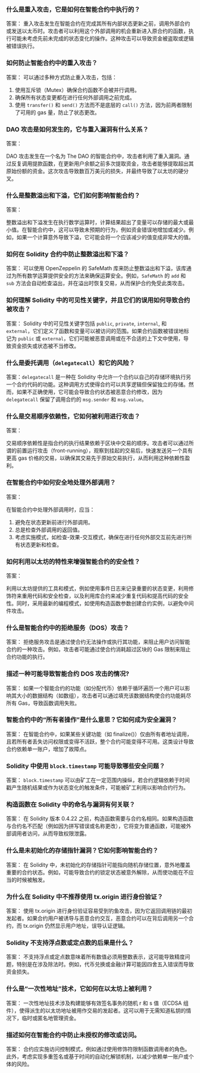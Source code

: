 ### 什么是重入攻击，它是如何在智能合约中执行的？

答案：
重入攻击发生在智能合约在完成其所有内部状态更新之前，调用外部合约或发送以太币时。攻击者可以利用这个外部调用的机会重新进入原合约的函数，执行可能未考虑先前未完成的状态变化的操作。这种攻击可以导致资金被盗取或逻辑被错误执行。

### 如何防止智能合约中的重入攻击？

答案：
可以通过多种方式防止重入攻击，包括：

1. 使用互斥锁（Mutex）确保合约函数不会被并行调用。
2. 确保所有状态变更都在进行任何外部调用之前完成。
3. 使用 `transfer()` 和 `send()` 方法而不是底层的 `call()` 方法，因为前两者限制了可用的 gas 量，防止了状态更改。

### DAO 攻击是如何发生的，它与重入漏洞有什么关系？

答案：

DAO 攻击发生在一个名为 The DAO 的智能合约中，攻击者利用了重入漏洞。通过反复调用提款函数，在更新用户余额之前多次提取资金，攻击者能够提取超出其原始份额的资金。这次攻击导致数百万美元的损失，并最终导致了以太坊的硬分叉。

### 什么是整数溢出和下溢，它们如何影响智能合约？

答案：

整数溢出和下溢发生在执行数学运算时，计算结果超出了变量可以存储的最大或最小值。在智能合约中，这可以导致未预期的行为，例如资金错误地增加或减少。例如，如果一个计算意外导致下溢，它可能会将一个应该减少的值变成非常大的值。

### 如何在 Solidity 合约中防止整数溢出和下溢？

答案：
可以使用 OpenZeppelin 的 SafeMath 库来防止整数溢出和下溢，该库通过为所有数学运算提供安全的方法来确保运算安全。例如，`SafeMath` 的 `add` 和 `sub` 方法会自动检查溢出，并在溢出时恢复交易，从而保护合约免受此类攻击。

### 如何理解 Solidity 中的可见性关键字，并且它们的误用如何导致合约被攻击？

答案：
Solidity 中的可见性关键字包括 `public`, `private`, `internal`, 和 `external`，它们定义了函数和变量可以被访问的范围。如果合约函数被错误地标记为 `public` 或 `external`，它们可能被恶意调用或在不合适的上下文中使用，导致资金损失或状态被不当修改。

### 什么是委托调用（`delegatecall`）和它的风险？

答案：`delegatecall` 是一种在 Solidity 中允许一个合约以自己的存储环境执行另一个合约代码的功能。这种调用方式使得合约可以共享逻辑但保留独立的存储。然而，如果不正确使用，它可能会导致合约状态被恶意合约修改，因为 `delegatecall` 保留了调用合约的 `msg.sender` 和 `msg.value`。

### 什么是交易顺序依赖性，它如何被利用进行攻击？

答案：

交易顺序依赖性是指合约的执行结果依赖于区块中交易的顺序。攻击者可以通过所谓的前置运行攻击（front-running），观察到挂起的交易后，快速发送另一个具有更高 gas 价格的交易，以确保其交易先于原始交易执行，从而利用这种依赖性盈利。

### 在智能合约中如何安全地处理外部调用？

答案：

在智能合约中处理外部调用时，应当：

1. 避免在状态更新前进行外部调用。
2. 总是检查外部调用的返回值。
3. 考虑实施模式，如检查-效果-交互模式，确保在进行任何外部交互前先进行所有状态更新和检查。

### 如何利用以太坊的特性来增强智能合约的安全性？

答案：

利用以太坊提供的工具和模式，例如使用事件日志来记录重要的状态变更，利用修饰符来重用代码和安全检查，以及利用库合约来减少重复代码和提高代码的安全性。同时，采用最新的编程模式，如使用构造函数参数创建合约实例，以避免中间件攻击。

### 什么是智能合约中的拒绝服务（DOS）攻击？

答案： 拒绝服务攻击是通过使合约无法操作或执行其功能，来阻止用户访问智能合约的一种攻击。例如，攻击者可能通过使合约消耗超过区块的 Gas 限制来阻止合约功能的执行。

### 描述一种可能导致智能合约 DOS 攻击的情况?

答案： 如果一个智能合约的功能（如分配代币）依赖于循环遍历一个用户可以影响其大小的数据结构（如数组），攻击者可以通过填充该数据结构使合约功能耗尽所有 Gas，导致函数调用失败。

### 智能合约中的“所有者操作”是什么意思？它如何成为安全漏洞？

答案： 在智能合约中，如果某些关键功能（如 finalize()）仅由所有者地址调用，且若所有者丢失访问权限或变得不活跃，整个合约可能变得不可用。这类设计导致合约依赖单一账户，增加了故障点。

### Solidity 中使用 `block.timestamp` 可能导致哪些安全问题？

答案： `block.timestamp` 可以由矿工在一定范围内操纵，若合约逻辑依赖于时间戳产生随机结果或作为状态变化的触发条件，可能被矿工利用以影响合约行为。

### 构造函数在 Solidity 中的命名与漏洞有何关联？

答案： 在 Solidity 版本 0.4.22 之前，构造函数需要与合约名相同。如果构造函数与合约名不匹配（例如因为拼写错误或名称更改），它将变为普通函数，可能被外部调用者访问，从而导致权限泄露。

### 什么是未初始化的存储指针漏洞？它如何影响智能合约？

答案： 在 Solidity 中，未初始化的存储指针可能指向随机存储位置，意外地覆盖重要的合约状态。例如，可能导致合约的锁定状态被意外解除，从而使功能在不应当的时候被触发。

### 为什么在 Solidity 中不推荐使用 tx.origin 进行身份验证？

答案： 使用 tx.origin 进行身份验证容易受到钓鱼攻击，因为它返回调用链的最初发起者。如果合约用户被诱导与恶意合约交互，恶意合约可以在背后调用另一个合约，而 tx.origin 仍然显示用户地址，误导认证逻辑。

### Solidity 不支持浮点数或定点数的后果是什么？

答案： 不支持浮点或定点数意味着所有数值必须用整数表示，这可能导致精度问题，特别是在涉及除法时。例如，代币兑换或金融计算可能因四舍五入错误而导致资金损失。

### 什么是“一次性地址”技术，它如何在以太坊上被利用？

答案： 一次性地址技术涉及构建能够有效签名事务的随机 r 和 s 值（ECDSA 组件），使得派生的以太坊地址被用作交易的发起者。这可以用于无需知道私钥的情况下，临时或匿名地管理资金。

### 描述如何在智能合约中防止未授权的修改或访问。

答案： 合约应实施访问控制模式，例如通过使用修饰符限制函数调用者的角色。此外，考虑实现多重签名或基于时间的自动化解锁机制，以减少依赖单一账户或个体的风险。
